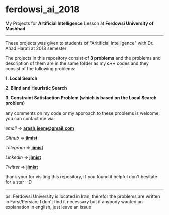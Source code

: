 # ferdowsi_ai_2018
My Projects for **Artificial Intelligence** Lesson at **Ferdowsi University of Mashhad**

***

These projects was given to students of "Aritificial Intelligence" with Dr. Ahad Harati at 2018 semester

The projects in this repository consist of **3 problems** and the problems and description of them are in the same folder as my **c++** codes and they consist of the following problems:


**1. Local Search**

**2. Blind and Heuristic Search**

**3. Constraint Satisfaction Problem (which is based on the Local Search problem)**

any comments on my code or my approach to these problems is welcome; you can contact me via:

*email* => **arash.jeem@gmail.com**

*Github* => **[jimist](https://github.com/jimist "My Github Account")**

*Telegram* => **[jimist](https://t.me/jeemist "My Telegram Account")**

*Linkedin* => **[jimist](https://linkedin.com/in/jimist "My Linkedin Account")**

*Twitter* => **[jimist](https://twitter.com/jeemist "My Twitter Account")**


thank your for visiting this repository, if you found it helpful don't hesitate for a star :-D

***

ps: Ferdowsi University is located in Iran, therefor the problems are written in Farsi/Persian; I don't find it necessary but if anybody wanted an explanation in english, just leave an issue
